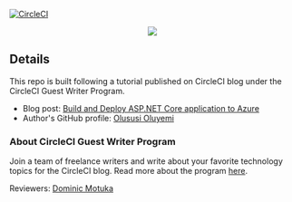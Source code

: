 [![CircleCI](https://circleci.com/gh/CIRCLECI-GWP/deploy-aspdotnetcore-to-azure/tree/main.svg?style=svg)](https://circleci.com/gh/CIRCLECI-GWP/deploy-aspdotnetcore-to-azure/tree/main)

<p align="center"><img src="https://avatars3.githubusercontent.com/u/59034516"></p>

## Details

This repo is built following a tutorial published on CircleCI blog under the CircleCI Guest Writer Program.

- Blog post: [Build and Deploy ASP.NET Core application to Azure][blog]
- Author's GitHub profile: [Olususi Oluyemi][author]

### About CircleCI Guest Writer Program

Join a team of freelance writers and write about your favorite technology topics for the CircleCI blog. Read more about the program [here][gwp-program].

Reviewers: [Dominic Motuka][daumie]


[blog]: https://circleci.com/blog/<update>/
[author]: https://github.com/yemiwebby

[gwp-program]: https://circle.ci/3ahQxfu
[daumie]: https://github.com/daumie

